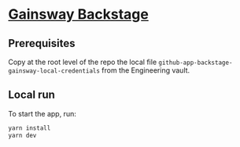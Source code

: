 # [Gainsway Backstage](https://backstage.io)

## Prerequisites

Copy at the root level of the repo the local file `github-app-backstage-gainsway-local-credentials` from the Engineering vault.

## Local run

To start the app, run:

```sh
yarn install
yarn dev
```
